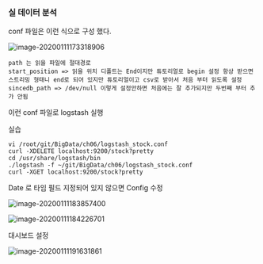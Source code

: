 ### 실 데이터 분석

conf 파일은 이런 식으로 구성 했다.

![image-20200111173318906](D:\Study\StudyDocs\Document\Server\DataScience\image\image-20200111173318906.png)

```
path 는 읽을 파일에 절대경로
start_position => 읽을 위치 디폴트는 End이지만 튜토리얼로 begin 설정 항상 받으면 스트리밍 형태니 end로 되어 있지만 튜토리얼이고 csv로 받아서 처음 부터 읽도록 설정
sincedb_path => /dev/null 이렇게 설정안하면 처음에는 잘 추가되지만 두번째 부터 추가 안됨
```



이런 conf 파일로 logstash 실행



실습

```
vi /root/git/BigData/ch06/logstash_stock.conf 
curl -XDELETE localhost:9200/stock?pretty
cd /usr/share/logstash/bin
./logstash -f ~/git/BigData/ch06/logstash_stock.conf 
curl -XGET localhost:9200/stock?pretty
```

Date 로 타임 필드 지정되어 있지 않으면 Config 수정 

![image-20200111183857400](D:\Study\StudyDocs\Document\Server\DataScience\image\image-20200111183857400.png)

![image-20200111184226701](D:\Study\StudyDocs\Document\Server\DataScience\image\image-20200111184226701.png)



대시보드 설정

![image-20200111191631861](D:\Study\StudyDocs\Document\Server\DataScience\image\image-20200111191631861.png)



